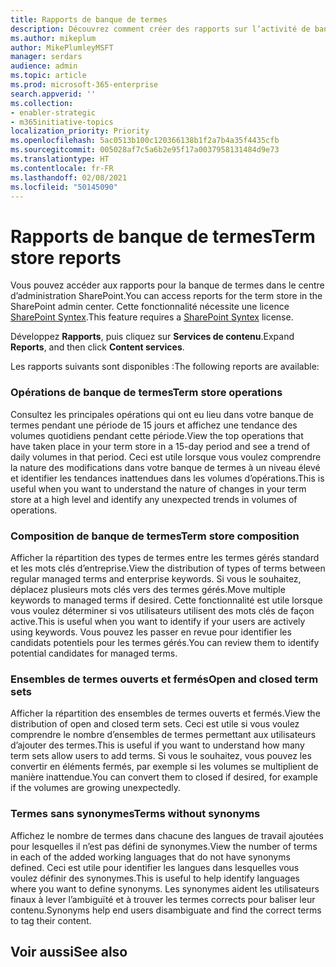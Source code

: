 ```yaml
---
title: Rapports de banque de termes
description: Découvrez comment créer des rapports sur l’activité de banque de termes
ms.author: mikeplum
author: MikePlumleyMSFT
manager: serdars
audience: admin
ms.topic: article
ms.prod: microsoft-365-enterprise
search.appverid: ''
ms.collection:
- enabler-strategic
- m365initiative-topics
localization_priority: Priority
ms.openlocfilehash: 5ac0513b100c120366138b1f2a7b4a35f4435cfb
ms.sourcegitcommit: 005028af7c5a6b2e95f17a0037958131484d9e73
ms.translationtype: HT
ms.contentlocale: fr-FR
ms.lasthandoff: 02/08/2021
ms.locfileid: "50145090"
---
```

# <a name="term-store-reports"></a><span data-ttu-id="883ee-103">Rapports de banque de termes</span><span class="sxs-lookup"><span data-stu-id="883ee-103">Term store reports</span></span>

<span data-ttu-id="883ee-104">Vous pouvez accéder aux rapports pour la banque de termes dans le centre d’administration SharePoint.</span><span class="sxs-lookup"><span data-stu-id="883ee-104">You can access reports for the term store in the SharePoint admin center.</span></span> <span data-ttu-id="883ee-105">Cette fonctionnalité nécessite une licence [SharePoint Syntex](index.md).</span><span class="sxs-lookup"><span data-stu-id="883ee-105">This feature requires a [SharePoint Syntex](index.md) license.</span></span>

<span data-ttu-id="883ee-106">Développez **Rapports**, puis cliquez sur **Services de contenu**.</span><span class="sxs-lookup"><span data-stu-id="883ee-106">Expand **Reports**, and then click **Content services**.</span></span>

<span data-ttu-id="883ee-107">Les rapports suivants sont disponibles :</span><span class="sxs-lookup"><span data-stu-id="883ee-107">The following reports are available:</span></span>

### <a name="term-store-operations"></a><span data-ttu-id="883ee-108">Opérations de banque de termes</span><span class="sxs-lookup"><span data-stu-id="883ee-108">Term store operations</span></span>

<span data-ttu-id="883ee-109">Consultez les principales opérations qui ont eu lieu dans votre banque de termes pendant une période de 15 jours et affichez une tendance des volumes quotidiens pendant cette période.</span><span class="sxs-lookup"><span data-stu-id="883ee-109">View the top operations that have taken place in your term store in a 15-day period and see a trend of daily volumes in that period.</span></span> <span data-ttu-id="883ee-110">Ceci est utile lorsque vous voulez comprendre la nature des modifications dans votre banque de termes à un niveau élevé et identifier les tendances inattendues dans les volumes d’opérations.</span><span class="sxs-lookup"><span data-stu-id="883ee-110">This is useful when you want to understand the nature of changes in your term store at a high level and identify any unexpected trends in volumes of operations.</span></span> 

### <a name="term-store-composition"></a><span data-ttu-id="883ee-111">Composition de banque de termes</span><span class="sxs-lookup"><span data-stu-id="883ee-111">Term store composition</span></span>

<span data-ttu-id="883ee-112">Afficher la répartition des types de termes entre les termes gérés standard et les mots clés d’entreprise.</span><span class="sxs-lookup"><span data-stu-id="883ee-112">View the distribution of types of terms between regular managed terms and enterprise keywords.</span></span> <span data-ttu-id="883ee-113">Si vous le souhaitez, déplacez plusieurs mots clés vers des termes gérés.</span><span class="sxs-lookup"><span data-stu-id="883ee-113">Move multiple keywords to managed terms if desired.</span></span> <span data-ttu-id="883ee-114">Cette fonctionnalité est utile lorsque vous voulez déterminer si vos utilisateurs utilisent des mots clés de façon active.</span><span class="sxs-lookup"><span data-stu-id="883ee-114">This is useful when you want to identify if your users are actively using keywords.</span></span> <span data-ttu-id="883ee-115">Vous pouvez les passer en revue pour identifier les candidats potentiels pour les termes gérés.</span><span class="sxs-lookup"><span data-stu-id="883ee-115">You can review them to identify potential candidates for managed terms.</span></span>

### <a name="open-and-closed-term-sets"></a><span data-ttu-id="883ee-116">Ensembles de termes ouverts et fermés</span><span class="sxs-lookup"><span data-stu-id="883ee-116">Open and closed term sets</span></span>

<span data-ttu-id="883ee-117">Afficher la répartition des ensembles de termes ouverts et fermés.</span><span class="sxs-lookup"><span data-stu-id="883ee-117">View the distribution of open and closed term sets.</span></span> <span data-ttu-id="883ee-118">Ceci est utile si vous voulez comprendre le nombre d’ensembles de termes permettant aux utilisateurs d’ajouter des termes.</span><span class="sxs-lookup"><span data-stu-id="883ee-118">This is useful if you want to understand how many term sets allow users to add terms.</span></span> <span data-ttu-id="883ee-119">Si vous le souhaitez, vous pouvez les convertir en éléments fermés, par exemple si les volumes se multiplient de manière inattendue.</span><span class="sxs-lookup"><span data-stu-id="883ee-119">You can convert them to closed if desired, for example if the volumes are growing unexpectedly.</span></span> 

### <a name="terms-without-synonyms"></a><span data-ttu-id="883ee-120">Termes sans synonymes</span><span class="sxs-lookup"><span data-stu-id="883ee-120">Terms without synonyms</span></span>

<span data-ttu-id="883ee-121">Affichez le nombre de termes dans chacune des langues de travail ajoutées pour lesquelles il n’est pas défini de synonymes.</span><span class="sxs-lookup"><span data-stu-id="883ee-121">View the number of terms in each of the added working languages that do not have synonyms defined.</span></span> <span data-ttu-id="883ee-122">Ceci est utile pour identifier les langues dans lesquelles vous voulez définir des synonymes.</span><span class="sxs-lookup"><span data-stu-id="883ee-122">This is useful to help identify languages where you want to define synonyms.</span></span> <span data-ttu-id="883ee-123">Les synonymes aident les utilisateurs finaux à lever l’ambiguïté et à trouver les termes corrects pour baliser leur contenu.</span><span class="sxs-lookup"><span data-stu-id="883ee-123">Synonyms help end users disambiguate and find the correct terms to tag their content.</span></span>

## <a name="see-also"></a><span data-ttu-id="883ee-124">Voir aussi</span><span class="sxs-lookup"><span data-stu-id="883ee-124">See also</span></span>



  






